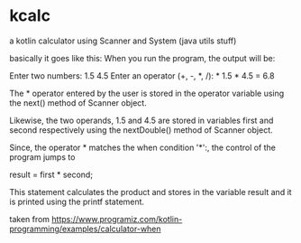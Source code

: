 # kcalc
a kotlin calculator using Scanner and System (java utils stuff)

basically it goes like this:
When you run the program, the output will be:

Enter two numbers: 1.5
4.5
Enter an operator (+, -, *, /): *
1.5 * 4.5 = 6.8

The * operator entered by the user is stored in the operator variable using the next() method of Scanner object.

Likewise, the two operands, 1.5 and 4.5 are stored in variables first and second respectively using the nextDouble() method of Scanner object.

Since, the operator * matches the when condition '*':, the control of the program jumps to

result = first * second;

This statement calculates the product and stores in the variable result and it is printed using the printf statement.

taken from https://www.programiz.com/kotlin-programming/examples/calculator-when
